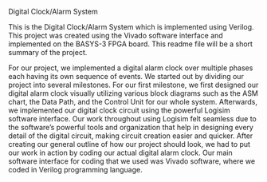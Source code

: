 Digital Clock/Alarm System

This is the Digital Clock/Alarm System which is implemented using Verilog. This project was created using the Vivado software interface and implemented on the BASYS-3 FPGA board. This readme file will be a short summary of the project.

For our project, we implemented a digital alarm clock over multiple phases each having its own sequence of events. We started out by dividing our project into several milestones. For our first milestone, we first designed our digital alarm clock visually utilizing various block diagrams such as the ASM chart, the Data Path, and the Control Unit for our whole system. Afterwards, we implemented our digital clock circuit using the powerful Logisim software interface. Our work throughout using Logisim felt seamless due to the software’s powerful tools and organization that help in designing every detail of the digital circuit, making circuit creation easier and quicker. After creating our general outline of how our project should look, we had to put our work in action by coding our actual digital alarm clock. Our main software interface for coding that we used was Vivado software, where we coded in Verilog programming language.
